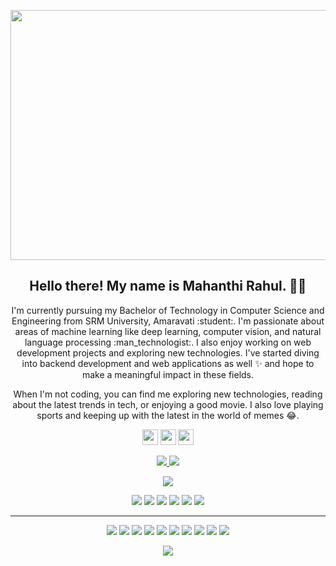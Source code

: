 <p align="center">
 <img  width="800" height="400" src="https://github.com/mahanthi-rahul/mahanthi-rahul/blob/master/assets/social/your-image.gif">
</p>
<h2 align="center">Hello there! My name is Mahanthi Rahul. 👋🤓</h2>
<p align="center">I'm currently pursuing my Bachelor of Technology in Computer Science and Engineering from SRM University, Amaravati :student:. I'm passionate about areas of machine learning like deep learning, computer vision, and natural language processing :man_technologist:. I also enjoy working on web development projects and exploring new technologies. I've started diving into backend development and web applications as well ✨ and hope to make a meaningful impact in these fields.
</p>

<p align="center">When I'm not coding, you can find me exploring new technologies, reading about the latest trends in tech, or enjoying a good movie. I also love playing sports and keeping up with the latest in the world of memes 😂.
</p>

<p align="center">
  <a href="https://twitter.com/mahanthi_rahul"><img src="https://img.shields.io/badge/twitter-%231DA1F2.svg?&style=for-the-badge&logo=twitter&logoColor=white" height=25></a> <a href="https://www.linkedin.com/in/mahanthi-rahul/"><img src="https://img.shields.io/badge/linkedin-%230077B5.svg?&style=for-the-badge&logo=linkedin&logoColor=white" height=25></a> <a href="https://www.instagram.com/mahanthi_rahul/"><img src="https://img.shields.io/badge/instagram-%23E4405F.svg?&style=for-the-badge&logo=instagram&logoColor=white" height=25></a> 
</p>

<p align=center>
  <a href="https://github.com/mahanthi-rahul">
    <img src="https://badges.pufler.dev/visits/mahanthi-rahul/mahanthi-rahul?style=flat-square&color=black&logo=github">
  </a>
  <a href="https://github.com/mahanthi-rahul?tab=repositories">
    <img src="https://badges.pufler.dev/repos/mahanthi-rahul?style=flat-square&color=black&logo=github">
  </a>
</p>
<p align="center">
<a href="https://github.com/mahanthi-rahul"><img src="https://img.shields.io/github/followers/mahanthi-rahul?style=social"></a>
</p>
<p align="center">
<img src="https://img.shields.io/badge/Machine%20Learning-green"> <img src="https://img.shields.io/badge/Deep%20Learning-red"> <img src="https://img.shields.io/badge/Computer%20Vision-magenta"> <img src="https://img.shields.io/badge/Natural%20Language%20Processing-yellow"> <img src="https://img.shields.io/badge/Web%20Development-blue"> <img src="https://img.shields.io/badge/Backend%20Development-orange">
</p>
<hr>
<p align="center">
<img src="https://img.shields.io/badge/TensorFlow%20-%23FF6F00.svg?&style=for-the-badge&logo=TensorFlow&logoColor=white" /> <img src="https://img.shields.io/badge/PyTorch%20-%23EE4C2C.svg?&style=for-the-badge&logo=PyTorch&logoColor=white"/> <img src="https://img.shields.io/badge/HTML5%20-%23E34F26.svg?&style=for-the-badge&logo=html5&logoColor=white"/> <img src="https://img.shields.io/badge/CSS3%20-%231572B6.svg?&style=for-the-badge&logo=css3&logoColor=white"/> <img src="https://img.shields.io/badge/Python%20-%2314354C.svg?&style=for-the-badge&logo=python&logoColor=white"/> <img src="https://img.shields.io/badge/JavaScript%20-%23323330.svg?&style=for-the-badge&logo=javascript&logoColor=%23F7DF1E"/> <img src="https://img.shields.io/badge/Django%20-%23092E20.svg?&style=for-the-badge&logo=django&logoColor=white"/> <img src="https://img.shields.io/badge/Flask%20-%000000.svg?&style=for-the-badge&logo=flask&logoColor=white"/> <img src="https://img.shields.io/badge/HTML5%20-%23E34F26.svg?&style=for-the-badge&logo=html5&logoColor=white"/> <img src="https://img.shields.io/badge/CSS3%20-%231572B6.svg?&style=for-the-badge&logo=css3&logoColor=white"/>
</p>

<p align=center>  
  <img align=center src="https://github-readme-stats.vercel.app/api?username=mahanthi-rahul&show_icons=true&theme=radical">
</p>

